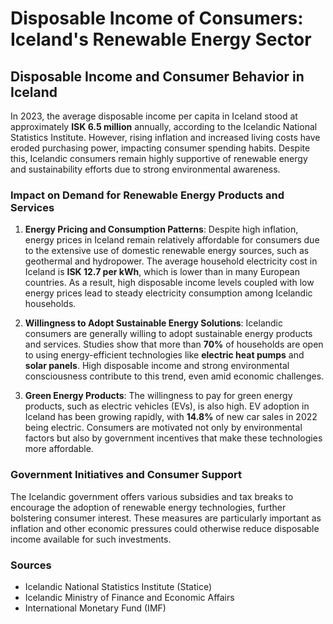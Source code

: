 # Disposable Income of Consumers: Iceland's Renewable Energy Sector

## Disposable Income and Consumer Behavior in Iceland

In 2023, the average disposable income per capita in Iceland stood at approximately **ISK 6.5 million** annually, according to the Icelandic National Statistics Institute. However, rising inflation and increased living costs have eroded purchasing power, impacting consumer spending habits. Despite this, Icelandic consumers remain highly supportive of renewable energy and sustainability efforts due to strong environmental awareness.

### Impact on Demand for Renewable Energy Products and Services

1. **Energy Pricing and Consumption Patterns**:
   Despite high inflation, energy prices in Iceland remain relatively affordable for consumers due to the extensive use of domestic renewable energy sources, such as geothermal and hydropower. The average household electricity cost in Iceland is **ISK 12.7 per kWh**, which is lower than in many European countries. As a result, high disposable income levels coupled with low energy prices lead to steady electricity consumption among Icelandic households.

2. **Willingness to Adopt Sustainable Energy Solutions**:
   Icelandic consumers are generally willing to adopt sustainable energy products and services. Studies show that more than **70%** of households are open to using energy-efficient technologies like **electric heat pumps** and **solar panels**. High disposable income and strong environmental consciousness contribute to this trend, even amid economic challenges.

3. **Green Energy Products**:
   The willingness to pay for green energy products, such as electric vehicles (EVs), is also high. EV adoption in Iceland has been growing rapidly, with **14.8%** of new car sales in 2022 being electric. Consumers are motivated not only by environmental factors but also by government incentives that make these technologies more affordable.

### Government Initiatives and Consumer Support

The Icelandic government offers various subsidies and tax breaks to encourage the adoption of renewable energy technologies, further bolstering consumer interest. These measures are particularly important as inflation and other economic pressures could otherwise reduce disposable income available for such investments.

### Sources
- Icelandic National Statistics Institute (Statice)
- Icelandic Ministry of Finance and Economic Affairs
- International Monetary Fund (IMF)